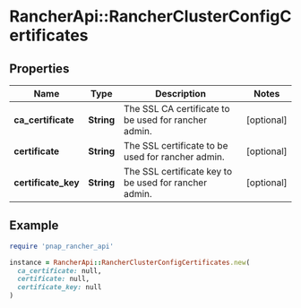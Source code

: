 # RancherApi::RancherClusterConfigCertificates

## Properties

| Name | Type | Description | Notes |
| ---- | ---- | ----------- | ----- |
| **ca_certificate** | **String** | The SSL CA certificate to be used for rancher admin. | [optional] |
| **certificate** | **String** | The SSL certificate to be used for rancher admin. | [optional] |
| **certificate_key** | **String** | The SSL certificate key to be used for rancher admin. | [optional] |

## Example

```ruby
require 'pnap_rancher_api'

instance = RancherApi::RancherClusterConfigCertificates.new(
  ca_certificate: null,
  certificate: null,
  certificate_key: null
)
```


